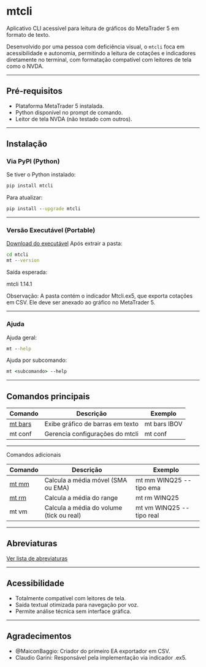 # mtcli
  
Aplicativo CLI acessível para leitura de gráficos do MetaTrader 5 em formato de texto.  
  
Desenvolvido por uma pessoa com deficiência visual, o `mtcli` foca em acessibilidade e autonomia, permitindo a leitura de cotações e indicadores diretamente no terminal, com formatação compatível com leitores de tela como o NVDA.  
  
---
  
## Pré-requisitos
  
- Plataforma MetaTrader 5 instalada.
- Python disponível no prompt de comando.
- Leitor de tela NVDA (não testado com outros).
  
---
  
## Instalação
  
### Via PyPI (Python)
  
Se tiver o Python instalado:
  
```cmd
pip install mtcli
```
  
Para atualizar:
  
```cmd
pip install --upgrade mtcli
```
  
---
  
### Versão Executável (Portable)
  
[Download do executável](https://bit.ly/mtcli)
Após extrair a pasta:
  
```cmd
cd mtcli
mt --version
```
  
Saída esperada:
  

mtcli 1.14.1
  

Observação: A pasta contém o indicador Mtcli.ex5, que exporta cotações em CSV. Ele deve ser anexado ao gráfico no MetaTrader 5.
  
---
  
### Ajuda
  
Ajuda geral:
  
```cmd
mt --help
```
  
Ajuda por subcomando:
  
```cmd
mt <subcomando> --help
```
  
---
  
## Comandos principais
  
| Comando           | Descrição                                   | Exemplo            |
|-------------------|---------------------------------------------|--------------------|
| [mt bars](bars.md) | Exibe gráfico de barras em texto            | mt bars IBOV     |
| mt conf           | Gerencia configurações do mtcli           | mt conf          |
  
---
  
Comandos adicionais
  
| Comando          | Descrição                                     | Exemplo                       |
|------------------|-----------------------------------------------|-------------------------------|
| [mt mm](mm.md)   | Calcula a média móvel (SMA ou EMA)            | mt mm WINQ25 --tipo ema     |
| [mt rm](rm.md)   | Calcula a média do range                      | mt rm WINQ25                |
| mt vm            | Calcula a média do volume (tick ou real)      | mt vm WINQ25 --tipo real    |
  
---
  
## Abreviaturas
[Ver lista de abreviaturas](abreviaturas.md)
  
---

## Acessibilidade
  
- Totalmente compatível com leitores de tela.
- Saída textual otimizada para navegação por voz.
- Permite análise técnica sem interface gráfica.
  
---
  
## Agradecimentos

- @MaiconBaggio: Criador do primeiro EA exportador em CSV.
- Claudio Garini: Responsável pela implementação via indicador .ex5.
  
